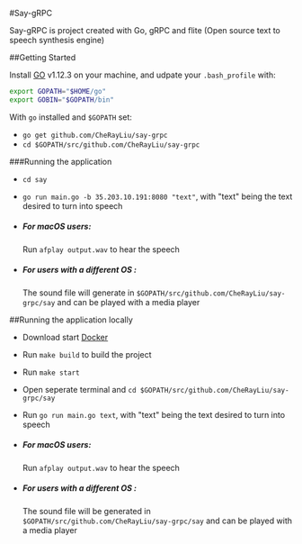#Say-gRPC

Say-gRPC is project created with Go, gRPC and flite (Open source text to speech synthesis engine)

##Getting Started 

Install [GO](https://golang.org/) v1.12.3 on your machine, and udpate your `.bash_profile` with:

```bash 
export GOPATH="$HOME/go"
export GOBIN="$GOPATH/bin"
```

With `go` installed and `$GOPATH` set:
* `go get github.com/CheRayLiu/say-grpc`
* `cd $GOPATH/src/github.com/CheRayLiu/say-grpc`

###Running the application
* `cd say`
* `go run main.go -b 35.203.10.191:8080 "text"`, with "text" being the text desired to turn into speech
* ##### For macOS users:
    Run `afplay output.wav` to hear the speech

* ##### For users with a different OS :
    The sound file will generate in `$GOPATH/src/github.com/CheRayLiu/say-grpc/say` and can be played with a media player

##Running the application locally
* Download start [Docker](https://www.docker.com/)
* Run `make build` to build the project
* Run `make start`
* Open seperate terminal and `cd $GOPATH/src/github.com/CheRayLiu/say-grpc/say`
* Run `go run main.go text`, with "text" being the text desired to turn into speech

* ##### For macOS users:
    Run `afplay output.wav` to hear the speech

* ##### For users with a different OS :
    The sound file will be generated in `$GOPATH/src/github.com/CheRayLiu/say-grpc/say` and can be played with a media player

